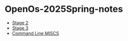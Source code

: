 # OpenOs-2025Spring-notes
- [Stage 2](./stage2.md)
- [Stage 3](./stage3.md)
- [Command Line MISCS](./commandline-miscs.md)